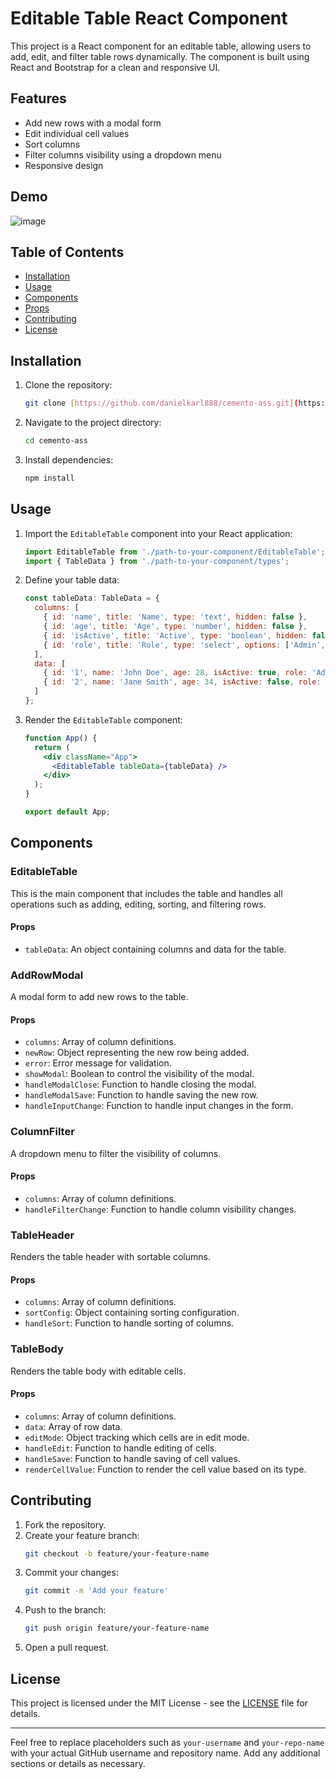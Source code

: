 # Editable Table React Component

This project is a React component for an editable table, allowing users to add, edit, and filter table rows dynamically. The component is built using React and Bootstrap for a clean and responsive UI.

## Features

- Add new rows with a modal form
- Edit individual cell values
- Sort columns
- Filter columns visibility using a dropdown menu
- Responsive design

## Demo

![image](https://github.com/user-attachments/assets/c3b00913-3ae5-4221-b767-f4c9f1678af3)


## Table of Contents

- [Installation](#installation)
- [Usage](#usage)
- [Components](#components)
- [Props](#props)
- [Contributing](#contributing)
- [License](#license)

## Installation

1. Clone the repository:
    ```sh
    git clone [https://github.com/danielkarl888/cemento-ass.git](https://github.com/danielkarl888/cemento-ass.git)
    ```
2. Navigate to the project directory:
    ```sh
    cd cemento-ass
    ```
3. Install dependencies:
    ```sh
    npm install
    ```

## Usage

1. Import the `EditableTable` component into your React application:
    ```jsx
    import EditableTable from './path-to-your-component/EditableTable';
    import { TableData } from './path-to-your-component/types';
    ```

2. Define your table data:
    ```jsx
    const tableData: TableData = {
      columns: [
        { id: 'name', title: 'Name', type: 'text', hidden: false },
        { id: 'age', title: 'Age', type: 'number', hidden: false },
        { id: 'isActive', title: 'Active', type: 'boolean', hidden: false },
        { id: 'role', title: 'Role', type: 'select', options: ['Admin', 'User', 'Guest'], hidden: false }
      ],
      data: [
        { id: '1', name: 'John Doe', age: 28, isActive: true, role: 'Admin' },
        { id: '2', name: 'Jane Smith', age: 34, isActive: false, role: 'User' }
      ]
    };
    ```

3. Render the `EditableTable` component:
    ```jsx
    function App() {
      return (
        <div className="App">
          <EditableTable tableData={tableData} />
        </div>
      );
    }

    export default App;
    ```

## Components

### EditableTable

This is the main component that includes the table and handles all operations such as adding, editing, sorting, and filtering rows.

#### Props

- `tableData`: An object containing columns and data for the table.

### AddRowModal

A modal form to add new rows to the table.

#### Props

- `columns`: Array of column definitions.
- `newRow`: Object representing the new row being added.
- `error`: Error message for validation.
- `showModal`: Boolean to control the visibility of the modal.
- `handleModalClose`: Function to handle closing the modal.
- `handleModalSave`: Function to handle saving the new row.
- `handleInputChange`: Function to handle input changes in the form.

### ColumnFilter

A dropdown menu to filter the visibility of columns.

#### Props

- `columns`: Array of column definitions.
- `handleFilterChange`: Function to handle column visibility changes.

### TableHeader

Renders the table header with sortable columns.

#### Props

- `columns`: Array of column definitions.
- `sortConfig`: Object containing sorting configuration.
- `handleSort`: Function to handle sorting of columns.

### TableBody

Renders the table body with editable cells.

#### Props

- `columns`: Array of column definitions.
- `data`: Array of row data.
- `editMode`: Object tracking which cells are in edit mode.
- `handleEdit`: Function to handle editing of cells.
- `handleSave`: Function to handle saving of cell values.
- `renderCellValue`: Function to render the cell value based on its type.

## Contributing

1. Fork the repository.
2. Create your feature branch:
    ```sh
    git checkout -b feature/your-feature-name
    ```
3. Commit your changes:
    ```sh
    git commit -m 'Add your feature'
    ```
4. Push to the branch:
    ```sh
    git push origin feature/your-feature-name
    ```
5. Open a pull request.

## License

This project is licensed under the MIT License - see the [LICENSE](LICENSE) file for details.

---

Feel free to replace placeholders such as `your-username` and `your-repo-name` with your actual GitHub username and repository name. Add any additional sections or details as necessary.
